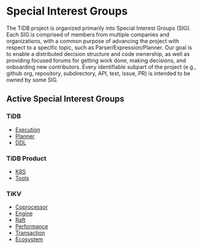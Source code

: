 # Special Interest Groups

The TiDB project is organized primarily into Special Interest Groups
(SIG). Each SIG is comprised of members from multiple companies and
organizations, with a common purpose of advancing the project with respect to a
specific topic, such as Parser/Expression/Planner. Our goal is to enable a
distributed decision structure and code ownership, as well as providing focused
forums for getting work done, making decisions, and onboarding new
contributors. Every identifiable subpart of the project (e.g., github org,
repository, subdirectory, API, test, issue, PR) is intended to be owned by some
SIG.

## Active Special Interest Groups

### TiDB

* [Execution](./sig-exec)
* [Planner](./sig-planner)
* [DDL](./sig-ddl)

### TiDB Product

* [K8S](./sig-k8s)
* [Tools](./sig-tools)

### TiKV

* [Coprocessor](https://github.com/tikv/community/tree/master/sig/coprocessor)
* [Engine](https://github.com/tikv/community/tree/master/sig/engine)
* [Raft](https://github.com/tikv/community/tree/master/sig/raft)
* [Performance](https://github.com/tikv/community/tree/master/sig/performance)
* [Transaction](https://github.com/tikv/community/tree/master/sig/transaction)
* [Ecosystem](https://github.com/tikv/community/tree/master/sig/ecosystem)
